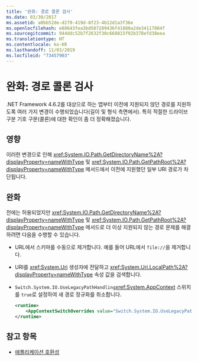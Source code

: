 ```yaml
---
title: '완화: 경로 콜론 검사'
ms.date: 03/30/2017
ms.assetid: a0bb52de-d279-419d-8f23-4b12d1a3f36e
ms.openlocfilehash: e88643fea3bd507289436f41880a2de34117884f
ms.sourcegitcommit: 944ddc52b7f2632f30c668815f92b378efd38eea
ms.translationtype: HT
ms.contentlocale: ko-KR
ms.lasthandoff: 11/03/2019
ms.locfileid: "73457903"
---
```

# <a name="mitigation-path-colon-checks"></a>완화: 경로 콜론 검사
.NET Framework 4.6.2를 대상으로 하는 앱부터 이전에 지원되지 않던 경로를 지원하도록 여러 가지 변경이 수행되었습니다(길이 및 형식 측면에서). 특히 적절한 드라이브 구분 기호 구문(콜론)에 대한 확인이 좀 더 정확해졌습니다.  
  
## <a name="impact"></a>영향  
 이러한 변경으로 인해 <xref:System.IO.Path.GetDirectoryName%2A?displayProperty=nameWithType> 및 <xref:System.IO.Path.GetPathRoot%2A?displayProperty=nameWithType> 메서드에서 이전에 지원했던 일부 URI 경로가 차단됩니다.  
  
## <a name="mitigation"></a>완화  
 전에는 허용되었지만 <xref:System.IO.Path.GetDirectoryName%2A?displayProperty=nameWithType> 및 <xref:System.IO.Path.GetPathRoot%2A?displayProperty=nameWithType> 메서드로 더 이상 지원되지 않는 경로 문제를 해결하려면 다음을 수행할 수 있습니다.  
  
- URL에서 스키마를 수동으로 제거합니다. 예를 들어 URL에서 `file://`을 제거합니다.  
  
- URI를 <xref:System.Uri> 생성자에 전달하고 <xref:System.Uri.LocalPath%2A?displayProperty=nameWithType> 속성 값을 검색합니다.  
  
- `Switch.System.IO.UseLegacyPathHandling`<xref:System.AppContext> 스위치를 `true`로 설정하여 새 경로 정규화를 취소합니다.  
  
    ```xml  
    <runtime>  
        <AppContextSwitchOverrides value="Switch.System.IO.UseLegacyPathHandling=true" />    
    </runtime>  
    ```  
  
## <a name="see-also"></a>참고 항목

- [애플리케이션 호환성](application-compatibility.md)
